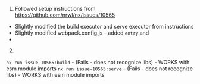 1. Followed setup instructions from https://github.com/nrwl/nx/issues/10565
 - Slightly modified the  build executor and serve executor from instructions
 - Slightly modified webpack.config.js - added `entry` and  
 - 
2. 



`nx run issue-10565:build` - (Fails - does not recognize libs) - WORKS with esm module imports
`nx run issue-10565:serve` - (Fails - does not recognize libs) - WORKS with esm module imports
